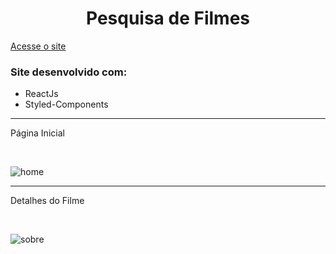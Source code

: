 <h1 align="center">Pesquisa de Filmes</h1>

[Acesse o site](https://movie-search-murex-iota.vercel.app/ "Pesquisa de Filmes")

<h3>Site desenvolvido com:</h3>

 <ul>
   <li>ReactJs</li>
   <li>Styled-Components</li>
 </ul>

<hr>
<p>Página Inicial</p>
<br>

![home](https://user-images.githubusercontent.com/86244795/192404541-e155b9f0-49f3-4db9-8914-56f6bcfa7214.png)

<hr>
<p>Detalhes do Filme</p>
<br>

![sobre](https://user-images.githubusercontent.com/86244795/192404637-765c4172-2d36-4167-9b4a-87ea9552bfc9.png)
